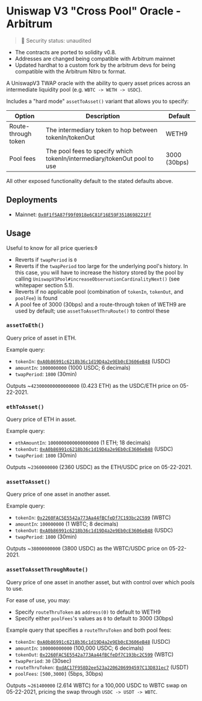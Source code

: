 # Uniswap V3 "Cross Pool" Oracle - Arbitrum

> 🚨 Security status: unaudited

- The contracts are ported to solidity v0.8.
- Addresses are changed being compatible with Arbitrum mainnet
- Updated hardhat to a custom fork by the arbitrum devs for being compatible with the Arbitrum Nitro tx format.

A UniswapV3 TWAP oracle with the ability to query asset prices across an intermediate liquidity pool (e.g. `WBTC -> WETH -> USDC`).

Includes a "hard mode" `assetToAsset()` variant that allows you to specify:

| Option              | Description                                                              | Default      |
| ------------------- | ------------------------------------------------------------------------ | ------------ |
| Route-through token | The intermediary token to hop between tokenIn/tokenOut                   | WETH9        |
| Pool fees           | The pool fees to specify which tokenIn/intermediary/tokenOut pool to use | 3000 (30bps) |

All other exposed functionality default to the stated defaults above.

## Deployments

- Mainnet: [`0x0F1f5A87f99f0918e6C81F16E59F3518698221Ff`](https://etherscan.io/address/0x0f1f5a87f99f0918e6c81f16e59f3518698221ff#readContract)

## Usage

Useful to know for all price queries:◊

- Reverts if `twapPeriod` is `0`
- Reverts if the `twapPeriod` too large for the underlying pool's history. In this case, you will have to increase the history stored by the pool by calling `UniswapV3Pool#increaseObservationCardinalityNext()` (see whitepaper section 5.1).
- Reverts if no applicable pool (combination of `tokenIn`, `tokenOut`, and `poolFee`) is found
- A pool fee of 3000 (30bps) and a route-through token of WETH9 are used by default; use `assetToAssetThruRoute()` to control these

### `assetToEth()`

Query price of asset in ETH.

Example query:

- `tokenIn`: [`0xA0b86991c6218b36c1d19D4a2e9Eb0cE3606eB48`](https://etherscan.io/address/0xa0b86991c6218b36c1d19d4a2e9eb0ce3606eb48) (USDC)
- `amountIn`: `1000000000` (1000 USDC; 6 decimals)
- `twapPeriod`: `1800` (30min)

Outputs ~`423000000000000000` (0.423 ETH) as the USDC/ETH price on 05-22-2021.

### `ethToAsset()`

Query price of ETH in asset.

Example query:

- `ethAmountIn`: `1000000000000000000` (1 ETH; 18 decimals)
- `tokenOut`: [`0xA0b86991c6218b36c1d19D4a2e9Eb0cE3606eB48`](https://etherscan.io/address/0xa0b86991c6218b36c1d19d4a2e9eb0ce3606eb48) (USDC)
- `twapPeriod`: `1800` (30min)

Outputs ~`2360000000` (2360 USDC) as the ETH/USDC price on 05-22-2021.

### `assetToAsset()`

Query price of one asset in another asset.

Example query:

- `tokenIn`: [`0x2260FAC5E5542a773Aa44fBCfeDf7C193bc2C599`](https://etherscan.io/address/0x2260fac5e5542a773aa44fbcfedf7c193bc2c599) (WBTC)
- `amountIn`: `100000000` (1 WBTC; 8 decimals)
- `tokenOut`: [`0xA0b86991c6218b36c1d19D4a2e9Eb0cE3606eB48`](https://etherscan.io/address/0xa0b86991c6218b36c1d19d4a2e9eb0ce3606eb48) (USDC)
- `twapPeriod`: `1800` (30min)

Outputs ~`38000000000` (3800 USDC) as the WBTC/USDC price on 05-22-2021.

### `assetToAssetThroughRoute()`

Query price of one asset in another asset, but with control over which pools to use.

For ease of use, you may:

- Specify `routeThruToken` as `address(0)` to default to WETH9
- Specify either `poolFees`'s values as `0` to default to 3000 (30bps)

Example query that specifies a `routeThruToken` and both pool fees:

- `tokenIn`: [`0xA0b86991c6218b36c1d19D4a2e9Eb0cE3606eB48`](https://etherscan.io/address/0xa0b86991c6218b36c1d19d4a2e9eb0ce3606eb48) (USDC)
- `amountIn`: `100000000000` (100,000 USDC; 6 decimals)
- `tokenOut`: [`0x2260FAC5E5542a773Aa44fBCfeDf7C193bc2C599`](https://etherscan.io/address/0x2260fac5e5542a773aa44fbcfedf7c193bc2c599) (WBTC)
- `twapPeriod`: `30` (30sec)
- `routeThruToken`: [`0xdAC17F958D2ee523a2206206994597C13D831ec7`](https://etherscan.io/address/0xdac17f958d2ee523a2206206994597c13d831ec7) (USDT)
- `poolFees`: `[500,3000]` (5bps, 30bps)

Outputs ~`261400000` (2.614 WBTC) for a 100,000 USDC to WBTC swap on 05-22-2021, pricing the swap through `USDC -> USDT -> WBTC`.
